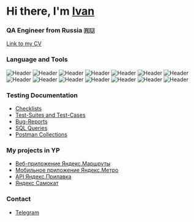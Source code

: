 <h1 align="left">Hi there, I'm <a href="https://spb.hh.ru/resume/9c70db4cff062824040039ed1f565a76584936" target="_blank">Ivan</a></h1>
<h3 align="left">QA Engineer from Russia 🇷🇺</h3>

[Link to my CV](https://spb.hh.ru/resume/9c70db4cff062824040039ed1f565a76584936)

### Language and Tools
![Header](https://img.shields.io/badge/Jira-090909?style=for-the-badge&logo=jira&logoColor=136be1)
![Header](https://img.shields.io/badge/Postman-090909?style=for-the-badge&logo=postman&logoColor=f76935)
![Header](https://img.shields.io/badge/Swagger-090909?style=for-the-badge&logo=swagger&logoColor=7ede2b)
![Header](https://img.shields.io/badge/Github-090909?style=for-the-badge&logo=github&logoColor=8cc4d7)
![Header](https://img.shields.io/badge/Figma-090909?style=for-the-badge&logo=figma&logoColor=7d5fa6)
![Header](https://img.shields.io/badge/HTML5-090909?style=for-the-badge&logo=HTML5)
![Header](https://img.shields.io/badge/MySQL-090909?style=for-the-badge&logo=mysql&logoColor=00618a)
![Header](https://img.shields.io/badge/JavaScript-090909?style=for-the-badge&logo=javascript)
![Header](https://img.shields.io/badge/DevTools-090909?style=for-the-badge&logo=googlechrome&logoColor=2674f2)
![Header](https://img.shields.io/badge/AndroidStudio-090909?style=for-the-badge&logo=androidstudio&logoColor=3ad07d)
![Header](https://img.shields.io/badge/YouTrack-090909?style=for-the-badge&logo=)
![Header](https://img.shields.io/badge/Charles-090909?style=for-the-badge&logo=charles)
![Header](https://img.shields.io/badge/Git-090909?style=for-the-badge&logo=Git)
![Header](https://img.shields.io/badge/Git-090909?style=for-the-badge&logo=Git](https://cdn.jsdelivr.net/gh/devicons/devicon@latest/devicon.min.css))
          

### Testing Documentation

- [Checklists](https://github.com/IvanTcanga/Checklist)
- [Test-Suites and Test-Cases](https://github.com/IvanTcanga/test-cases)
- [Bug-Reports](https://github.com/IvanTcanga/Bug-reports)
- [SQL Queries](https://github.com/IvanTcanga/SQL)
- [Postman Collections](https://github.com/IvanTcanga/Postman)

### My projects in YP

- [Веб-приложение Яндекс.Маршруты](https://github.com/IvanTcanga/Yandex_Routes)
- [Мобильное приложение Яндекс.Метро](https://github.com/IvanTcanga/Yandex_Metro)
- [ API Яндекс.Прилавка](https://github.com/IvanTcanga/API_Yandex_Prilavok)
- [Яндекс Самокат](https://github.com/IvanTcanga/Yandex_Samokat)

### Contact 
- [Telegram](https://t.me/itcanga/)

<!--
**IvanTcanga/IvanTcanga** is a ✨ _special_ ✨ repository because its `README.md` (this file) appears on your GitHub profile.

Here are some ideas to get you started:

- 🔭 I’m currently working on ...
- 🌱 I’m currently learning ...
- 👯 I’m looking to collaborate on ...
- 🤔 I’m looking for help with ...
- 💬 Ask me about ...
- 📫 How to reach me: ...
- 😄 Pronouns: ...
- ⚡ Fun fact: ...
-->
